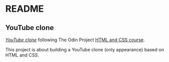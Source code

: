 # README

## YouTube clone

[*YouTube clone*](https://www.theodinproject.com/courses/html5-and-css3/lessons/embedding-images-and-video)
following The Odin Project [HTML and CSS course](https://www.theodinproject.com/courses/html5-and-css3).

This project is about building a YouTube clone (only appearance) based on HTML and CSS. 